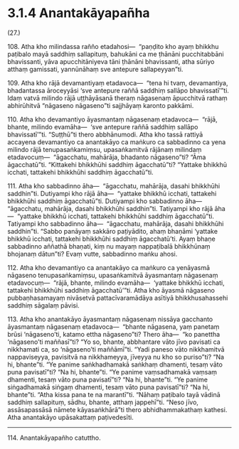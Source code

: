 

# 3.1.4 Anantakāyapañha




(27.)

108\. Atha kho milindassa rañño etadahosi—  “paṇḍito kho ayaṃ bhikkhu paṭibalo mayā saddhiṃ sallapituṃ, bahukāni ca me ṭhānāni pucchitabbāni bhavissanti, yāva apucchitāniyeva tāni ṭhānāni bhavissanti, atha sūriyo atthaṃ gamissati, yannūnāhaṃ sve antepure sallapeyyan”ti.

109\. Atha kho rājā devamantiyaṃ etadavoca—  “tena hi tvaṃ, devamantiya, bhadantassa āroceyyāsi ‘sve antepure raññā saddhiṃ sallāpo bhavissatī’”ti. Idaṃ vatvā milindo rājā uṭṭhāyāsanā theraṃ nāgasenaṃ āpucchitvā rathaṃ abhirūhitvā “nāgaseno nāgaseno”ti sajjhāyaṃ karonto pakkāmi.

110\. Atha kho devamantiyo āyasmantaṃ nāgasenaṃ etadavoca—  “rājā, bhante, milindo evamāha—  ‘sve antepure raññā saddhiṃ sallāpo bhavissatī’”ti. “Suṭṭhū”ti thero abbhānumodi. Atha kho tassā rattiyā accayena devamantiyo ca anantakāyo ca maṅkuro ca sabbadinno ca yena milindo rājā tenupasaṅkamiṃsu, upasaṅkamitvā rājānaṃ milindaṃ etadavocuṃ—  “āgacchatu, mahārāja, bhadanto nāgaseno”ti? “Āma āgacchatū”ti. “Kittakehi bhikkhūhi saddhiṃ āgacchatū”ti? “Yattake bhikkhū icchati, tattakehi bhikkhūhi saddhiṃ āgacchatū”ti.

111\. Atha kho sabbadinno āha—  “āgacchatu, mahārāja, dasahi bhikkhūhi saddhin”ti. Dutiyampi kho rājā āha—  “yattake bhikkhū icchati, tattakehi bhikkhūhi saddhiṃ āgacchatū”ti. Dutiyampi kho sabbadinno āha—  “āgacchatu, mahārāja, dasahi bhikkhūhi saddhin”ti. Tatiyampi kho rājā āha—  “yattake bhikkhū icchati, tattakehi bhikkhūhi saddhiṃ āgacchatū”ti. Tatiyampi kho sabbadinno āha—  “āgacchatu, mahārāja, dasahi bhikkhūhi saddhin”ti. “Sabbo panāyaṃ sakkāro paṭiyādito, ahaṃ bhaṇāmi ‘yattake bhikkhū icchati, tattakehi bhikkhūhi saddhiṃ āgacchatū’ti. Ayaṃ bhaṇe sabbadinno aññathā bhaṇati, kiṃ nu mayaṃ nappaṭibalā bhikkhūnaṃ bhojanaṃ dātun”ti? Evaṃ vutte, sabbadinno maṅku ahosi.

112\. Atha kho devamantiyo ca anantakāyo ca maṅkuro ca yenāyasmā nāgaseno tenupasaṅkamiṃsu, upasaṅkamitvā āyasmantaṃ nāgasenaṃ etadavocuṃ—  “rājā, bhante, milindo evamāha—  ‘yattake bhikkhū icchati, tattakehi bhikkhūhi saddhiṃ āgacchatū’”ti. Atha kho āyasmā nāgaseno pubbaṇhasamayaṃ nivāsetvā pattacīvaramādāya asītiyā bhikkhusahassehi saddhiṃ sāgalaṃ pāvisi.

113\. Atha kho anantakāyo āyasmantaṃ nāgasenaṃ nissāya gacchanto āyasmantaṃ nāgasenaṃ etadavoca—  “bhante nāgasena, yaṃ panetaṃ brūsi ‘nāgaseno’ti, katamo ettha nāgaseno”ti? Thero āha—  “ko panettha ‘nāgaseno’ti maññasī”ti? “Yo so, bhante, abbhantare vāto jīvo pavisati ca nikkhamati ca, so ‘nāgaseno’ti maññāmī”ti. “Yadi paneso vāto nikkhamitvā nappaviseyya, pavisitvā na nikkhameyya, jīveyya nu kho so puriso”ti? “Na hi, bhante”ti. “Ye panime saṅkhadhamakā saṅkhaṃ dhamenti, tesaṃ vāto puna pavisatī”ti? “Na hi, bhante”ti. “Ye panime vaṃsadhamakā vaṃsaṃ dhamenti, tesaṃ vāto puna pavisatī”ti? “Na hi, bhante”ti. “Ye panime siṅgadhamakā siṅgaṃ dhamenti, tesaṃ vāto puna pavisatī”ti? “Na hi, bhante”ti. “Atha kissa pana te na marantī”ti. “Nāhaṃ paṭibalo tayā vādinā saddhiṃ sallapituṃ, sādhu, bhante, atthaṃ jappehī”ti. “Neso jīvo, assāsapassāsā nāmete kāyasaṅkhārā”ti thero abhidhammakathaṃ kathesi. Atha anantakāyo upāsakattaṃ paṭivedesīti.

---

114\. Anantakāyapañho catuttho.






